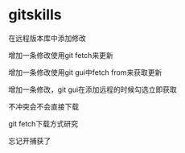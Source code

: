 # gitskills
在远程版本库中添加修改

增加一条修改使用git fetch来更新

增加一条修改使用git gui中fetch from来获取更新

增加一条修改，git gui在添加远程的时候勾选立即获取

不冲突会不会直接下载

git fetch下载方式研究

忘记开捕获了
